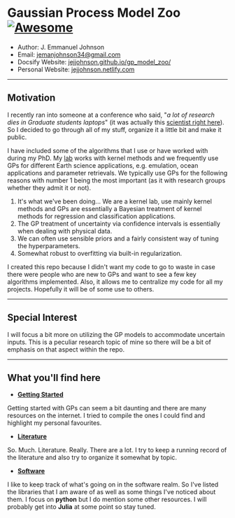 # Gaussian Process Model Zoo [![Awesome](https://cdn.rawgit.com/sindresorhus/awesome/d7305f38d29fed78fa85652e3a63e154dd8e8829/media/badge.svg)](https://github.com/jejjohnson/gp_model_zoo)

* Author: J. Emmanuel Johnson
* Email: jemanjohnson34@gmail.com
* Docsify Website: [jejjohnson.github.io/gp_model_zoo/](https://jejjohnson.github.io/gp_model_zoo/)
* Personal Website: [jejjohnson.netlify.com](https://jejjohnson.netlify.com)

---
## Motivation

I recently ran into someone at a conference who said, "*a lot of research dies in Graduate students laptops*" (it was actually this [scientist right here](https://twitter.com/jennifermarsman)). So I decided to go through all of my stuff, organize it a little bit and make it public.

I have included some of the algorithms that I use or have worked with during my PhD. My [lab](https://isp.uv.es/) works with kernel methods and we frequently use GPs for different Earth science applications, e.g. emulation, ocean applications and parameter retrievals. We typically use GPs for the following reasons with number 1 being the most important (as it with research groups whether they admit it or not).

1. It's what we've been doing... We are a kernel lab, use mainly kernel methods and GPs are essentially a Bayesian treatment of kernel methods for regression and classification applications.
2. The GP treatment of uncertainty via confidence intervals is essentially when dealing with physical data.
3. We can often use sensible priors and a fairly consistent way of tuning the hyperparameters.
4. Somewhat robust to overfitting via built-in regularization.

I created this repo because I didn't want my code to go to waste in case there were people who are new to GPs and want to see a few key algorithms implemented. Also, it allows me to centralize my code for all my projects. Hopefully it will be of some use to others.

---
## Special Interest

I will focus a bit more on utilizing the GP models to accommodate uncertain inputs. This is a peculiar research topic of mine so there will be a bit of emphasis on that aspect within the repo.

---
## What you'll find here

* [**Getting Started**](https://jejjohnson.github.io/gp_model_zoo/intro/)

Getting started with GPs can seem a bit daunting and there are many resources on the internet. I tried to compile the ones I could find and highlight my personal favourites.

* [**Literature**](https://jejjohnson.github.io/gp_model_zoo/literature)

So. Much. Literature. Really. There are a lot. I try to keep a running record of the literature and also try to organize it somewhat by topic.

* [**Software**](https://jejjohnson.github.io/gp_model_zoo/software)

I like to keep track of what's going on in the software realm. So I've listed the libraries that I am aware of as well as some things I've noticed about them. I focus on **python** but I do mention some other resources. I will probably get into **Julia** at some point so stay tuned.




  
